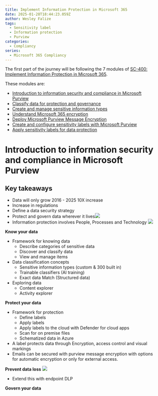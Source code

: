 ```yaml
---
title: Implement Information Protection in Microsoft 365
date: 2025-01-28T18:44:23.059Z
author: Wesley Falize
tags:
  - Sensitivity label
  - Information protection
  - Purview
categories:
  - Compliancy
series:
  - Microsoft 365 Compliancy
---
```


The first part of the journey will be following the 7 modules of [SC-400: Implement Information Protection in Microsoft 365](https://learn.microsoft.com/en-us/training/paths/implement-information-protection/).

These modules are:

* [Introduction to information security and compliance in Microsoft Purview](https://learn.microsoft.com/en-us/training/modules/m365-compliance-information-governance/)
* [Classify data for protection and governance](https://learn.microsoft.com/en-us/training/modules/m365-compliance-information-classify-data/)
* [Create and manage sensitive information types](https://learn.microsoft.com/en-us/training/modules/create-manage-sensitive-information-types/)
* [Understand Microsoft 365 encryption](https://learn.microsoft.com/en-us/training/modules/audit-encryption/)
* [Deploy Microsoft Purview Message Encryption](https://learn.microsoft.com/en-us/training/modules/deploy-message-encryption-microsoft-365/)
* [Create and configure sensitivity labels with Microsoft Purview](https://learn.microsoft.com/en-us/training/modules/m365-compliance-information-protect-information/)
* [Apply sensitivity labels for data protection](https://learn.microsoft.com/en-us/training/modules/apply-manage-sensitivity-labels/)

# Introduction to information security and compliance in Microsoft Purview

## Key takeaways

* Data will only grow 2016 - 2025 10X increase
* Increase in regulations
* Define a data security strategy
* Protect and govern data wherever it lives![](/images/balance-data-security-productivity.png)
* Information protection involves People, Processes and Technology
  ![](/images/powered-by-intelligent-platform.png)

**Know your data**

* Framework for knowing data
  * Describe categories of sensitive data
  * Discover and classify data
  * View and manage items
* Data classification concepts
  * Sensitive information types (custom & 300 built in)
  * Trainable classifiers (AI training)
  * Exact data Match (Structured data)
* Exploring data
  * Content explorer
  * Activity explorer

**Protect your data**

* Framework for protection
  * Define labels
  * Apply labels
  * Apply labels to the cloud with Defender for cloud apps
  * Scan for on premise files
  * Schematized data in Azure
* A label protects data through Encryption, access control and visual markings
* Emails can be secured with purview message encryption with options for automatic encryption or only for external access.

**Prevent data loss**
![](https://learn.microsoft.com/en-us/training/wwl/m365-compliance-information-governance/media/prevent-data-loss.png)

* Extend this with endpoint DLP

**Govern your data**
